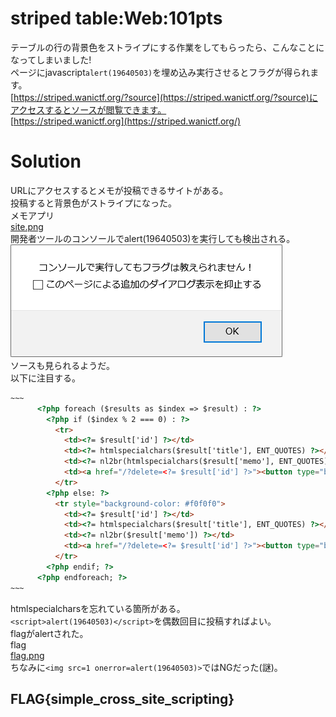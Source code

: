 # striped table:Web:101pts
テーブルの行の背景色をストライプにする作業をしてもらったら、こんなことになってしまいました!  
ページにjavascript`alert(19640503)`を埋め込み実行させるとフラグが得られます。  
[https://striped.wanictf.org/?source](https://striped.wanictf.org/?source)にアクセスするとソースが閲覧できます。  
[https://striped.wanictf.org](https://striped.wanictf.org/)  

# Solution
URLにアクセスするとメモが投稿できるサイトがある。  
投稿すると背景色がストライプになった。  
メモアプリ  
[site.png](site/site.png)  
開発者ツールのコンソールでalert(19640503)を実行しても検出される。  
![condole.png](images/condole.png)  
ソースも見られるようだ。  
以下に注目する。  
```html
~~~
      <?php foreach ($results as $index => $result) : ?>
        <?php if ($index % 2 === 0) : ?>
          <tr>
            <td><?= $result['id'] ?></td>
            <td><?= htmlspecialchars($result['title'], ENT_QUOTES) ?></td>
            <td><?= nl2br(htmlspecialchars($result['memo'], ENT_QUOTES)) ?></td>
            <td><a href="/?delete=<?= $result['id'] ?>"><button type="button" class="btn btn-danger">削除</button></a></td>
          </tr>
        <?php else: ?>
          <tr style="background-color: #f0f0f0">
            <td><?= $result['id'] ?></td>
            <td><?= htmlspecialchars($result['title'], ENT_QUOTES) ?></td>
            <td><?= nl2br($result['memo']) ?></td>
            <td><a href="/?delete=<?= $result['id'] ?>"><button type="button" class="btn btn-danger">削除</button></a></td>
          </tr>
        <?php endif; ?>
      <?php endforeach; ?>
~~~
```
htmlspecialcharsを忘れている箇所がある。  
`<script>alert(19640503)</script>`を偶数回目に投稿すればよい。  
flagがalertされた。  
flag  
[flag.png](site/flag.png)  
ちなみに`<img src=1 onerror=alert(19640503)>`ではNGだった(謎)。  

## FLAG{simple_cross_site_scripting}